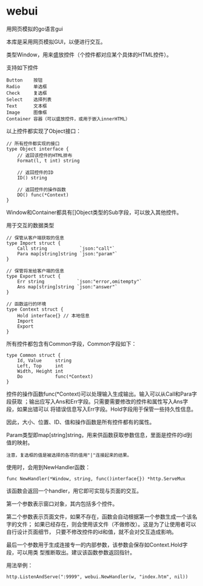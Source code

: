webui
=====

用网页模拟的go语言gui

本库是采用网页模拟GUI，以便进行交互。

类型Window，用来盛放控件（个控件都对应某个具体的HTML控件）。

支持如下控件

    Button    按钮
    Radio     单选框
    Check     复选框
    Select    选择列表
    Text      文本框
    Image     图像框
    Container 容器（可以盛放控件，或用于嵌入innerHTML）

以上控件都实现了Object接口：

	// 所有控件都实现的接口
	type Object interface {
		// 返回该控件的HTML排布
		Format(l, t int) string

		// 返回控件的ID
		ID() string

		// 返回控件的操作函数
		DO() func(*Context)
	}

Window和Container都具有[]Object类型的Sub字段，可以放入其他控件。

用于交互的数据类型

	// 保管从客户端获取的信息
	type Import struct {
		Call string            `json:"call"`
		Para map[string]string `json:"param"`
	}

	// 保管将发给客户端的信息
	type Export struct {
		Err string            `json:"error,omitempty"`
		Ans map[string]string `json:"answer"`
	}

	// 函数运行的环境
	type Context struct {
		Hold interface{} // 本地信息
		Import
		Export
	}

所有控件都包含有Common字段，Common字段如下：

    type Common struct {
        Id, Value     string
        Left, Top     int
        Width, Height int
        Do            func(*Context)
    }
	
控件的操作函数func(*Context)可以处理输入生成输出。输入可以从Call和Para字段获取
；输出应写入Ans和Err字段。只需要需要修改的控件和属性写入Ans字段，如果出错可以
将错误信息写入Err字段。Hold字段用于保管一些持久性信息。

因此，大小、位置、ID、值和操作函数是所有控件都有的属性。

Param类型即map[string]string，用来供函数获取参数信息，里面是控件的id到值的映射。

    注意，复选框的值是被选择的各项的值用"|"连接起来的结果。

使用时，会用到NewHandler函数：

    func NewHandler(*Window, string, func()interface{}) *http.ServeMux
  
该函数会返回一个handler，用它即可实现与页面的交互。

第一个参数表示窗口对象，其内包括多个控件。

第二个参数表示页面文件，如果不存在，函数会自动根据第一个参数生成一个该名字的文件；
如果已经存在，则会使用该文件（不做修改）。这是为了让使用者可以自行设计页面细节，
只要不修改控件的id和值，就不会对交互造成影响。

最后一个参数用于生成连接专一的内部参数，该参数会保存如Context.Hold字段，可以用类
型推断取出。建议该函数参数返回指针。

用法举例：

    http.ListenAndServe(":9999", webui.NewHandler(w, "index.htm", nil))

